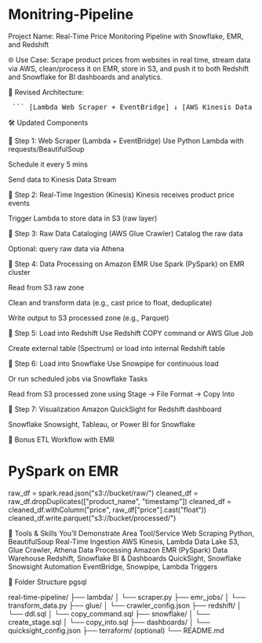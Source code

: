 # Monitring-Pipeline

Project Name: Real-Time Price Monitoring Pipeline with Snowflake, EMR, and Redshift

🌐 Use Case:
Scrape product prices from websites in real time, stream data via AWS, clean/process it on EMR, store in S3, and push it to both Redshift and Snowflake for BI dashboards and analytics.

🧱 Revised Architecture:


<pre> ``` [Lambda Web Scraper + EventBridge] ↓ [AWS Kinesis Data Streams] ↓ [AWS Lambda] ↓ [S3 Raw Zone] │ └──▶ [AWS Glue Crawler] ↓ [EMR Spark Job for Cleaning/Transforming] ↓ [S3 Processed Zone] │ │ ▼ ▼ [Redshift] [Snowflake] ▼ ▼ [Amazon QuickSight] [Snowflake Snowsight / Tableau / Power BI] ``` </pre>







🛠️ Updated Components

🔹 Step 1: 
Web Scraper (Lambda + EventBridge)
Use Python Lambda with requests/BeautifulSoup

Schedule it every 5 mins

Send data to Kinesis Data Stream

🔹 Step 2: 
Real-Time Ingestion (Kinesis)
Kinesis receives product price events

Trigger Lambda to store data in S3 (raw layer)

🔹 Step 3: 
Raw Data Cataloging (AWS Glue Crawler)
Catalog the raw data

Optional: query raw data via Athena

🔹 Step 4:
Data Processing on Amazon EMR
Use Spark (PySpark) on EMR cluster

Read from S3 raw zone

Clean and transform data (e.g., cast price to float, deduplicate)

Write output to S3 processed zone (e.g., Parquet)

🔹 Step 5: 
Load into Redshift
Use Redshift COPY command or AWS Glue Job

Create external table (Spectrum) or load into internal Redshift table

🔹 Step 6: 
Load into Snowflake
Use Snowpipe for continuous load

Or run scheduled jobs via Snowflake Tasks

Read from S3 processed zone using Stage → File Format → Copy Into

🔹 Step 7: 
Visualization
Amazon QuickSight for Redshift dashboard

Snowflake Snowsight, Tableau, or Power BI for Snowflake



🔁 Bonus ETL Workflow with EMR

# PySpark on EMR
raw_df = spark.read.json("s3://bucket/raw/")
cleaned_df = raw_df.dropDuplicates(["product_name", "timestamp"])
cleaned_df = cleaned_df.withColumn("price", raw_df["price"].cast("float"))
cleaned_df.write.parquet("s3://bucket/processed/")




🧠 Tools & Skills You’ll Demonstrate
Area	                                                  Tool/Service
Web Scraping	                                    Python, BeautifulSoup
Real-Time Ingestion	                             AWS Kinesis, Lambda
Data Lake	                                   S3, Glue Crawler, Athena
Data Processing	                                     Amazon EMR (PySpark)
Data Warehouse	                                     Redshift, Snowflake
BI & Dashboards	                                 QuickSight, Snowflake Snowsight
Automation	                              EventBridge, Snowpipe, Lambda Triggers

📁 Folder Structure
pgsql

real-time-pipeline/
├── lambda/
│   └── scraper.py
├── emr_jobs/
│   └── transform_data.py
├── glue/
│   └── crawler_config.json
├── redshift/
│   └── ddl.sql
│   └── copy_command.sql
├── snowflake/
│   └── create_stage.sql
│   └── copy_into.sql
├── dashboards/
│   └── quicksight_config.json
├── terraform/ (optional)
└── README.md

